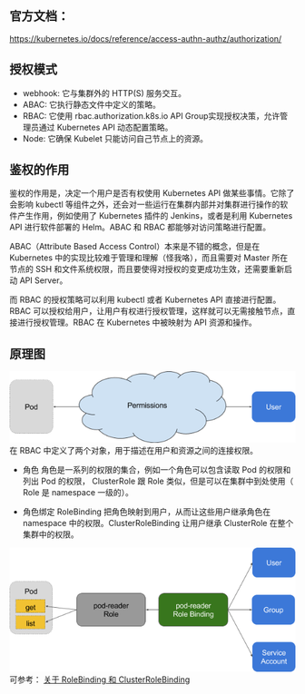 <!-- toc -->

## 官方文档：
https://kubernetes.io/docs/reference/access-authn-authz/authorization/



## 授权模式

- webhook: 它与集群外的 HTTP(S) 服务交互。
- ABAC: 它执行静态文件中定义的策略。
- RBAC: 它使用 rbac.authorization.k8s.io API Group实现授权决策，允许管理员通过 Kubernetes API 动态配置策略。
- Node: 它确保 Kubelet 只能访问自己节点上的资源。


## 鉴权的作用
鉴权的作用是，决定一个用户是否有权使用 Kubernetes API 做某些事情。它除了会影响 kubectl 等组件之外，还会对一些运行在集群内部并对集群进行操作的软件产生作用，例如使用了 Kubernetes 插件的 Jenkins，或者是利用 Kubernetes API 进行软件部署的 Helm。ABAC 和 RBAC 都能够对访问策略进行配置。

ABAC（Attribute Based Access Control）本来是不错的概念，但是在 Kubernetes 中的实现比较难于管理和理解（怪我咯），而且需要对 Master 所在节点的 SSH 和文件系统权限，而且要使得对授权的变更成功生效，还需要重新启动 API Server。

而 RBAC 的授权策略可以利用 kubectl 或者 Kubernetes API 直接进行配置。RBAC 可以授权给用户，让用户有权进行授权管理，这样就可以无需接触节点，直接进行授权管理。RBAC 在 Kubernetes 中被映射为 API 资源和操作。

## 原理图
![](../images/screenshot_1538118779863.png)
在 RBAC 中定义了两个对象，用于描述在用户和资源之间的连接权限。

* 角色
角色是一系列的权限的集合，例如一个角色可以包含读取 Pod 的权限和列出 Pod 的权限， ClusterRole 跟 Role 类似，但是可以在集群中到处使用（ Role 是 namespace 一级的）。

* 角色绑定
RoleBinding 把角色映射到用户，从而让这些用户继承角色在 namespace 中的权限。ClusterRoleBinding 让用户继承 ClusterRole 在整个集群中的权限。

![](../images/screenshot_1538118815063.png)
可参考： [关于 RoleBinding 和 ClusterRoleBinding ]( https://kubernetes.io/docs/admin/authorization/rbac/#rolebinding-and-clusterrolebinding)
